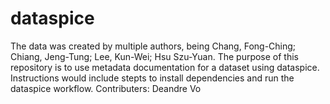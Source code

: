 # dataspice 
The data was created by multiple authors, being Chang, Fong-Ching; Chiang, Jeng-Tung; Lee, Kun-Wei; Hsu Szu-Yuan.
The purpose of this repository is to use metadata documentation for a dataset using dataspice. 
Instructions would include stepts to install dependencies and run the dataspice workflow. 
Contributers: Deandre Vo 